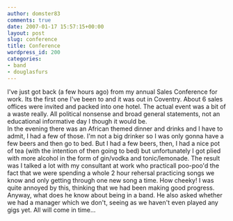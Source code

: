 ```yaml
---
author: domster83
comments: true
date: 2007-01-17 15:57:15+00:00
layout: post
slug: conference
title: Conference
wordpress_id: 200
categories:
- band
- douglasfurs
---
```


I've just got back (a few hours ago) from my annual Sales Conference for work. Its the first one I've been to and it was out in Coventry. About 6 sales offices were invited and packed into one hotel. The actual event was a bit of a waste really. All political nonsense and broad general statements, not an educational informative day I though it would be.  
In the evening there was an African themed dinner and drinks and I have to admit, I had a few of those. I'm not a big drinker so I was only gonna have a few beers and then go to bed. But I had a few beers, then, I had a nice pot of tea (with the intention of then going to bed) but unfortunately I got plied with more alcohol in the form of gin/vodka and tonic/lemonade. The result was I talked a lot with my consultant at work who practicall poo-poo'd the fact that we were spending a whole 2 hour rehersal practicing songs we know and only getting through one new song a time. How cheeky! I was quite annoyed by this, thinking that we had been making good progress. Anyway, what does he know about being in a band. He also asked whether we had a manager which we don't, seeing as we haven't even played any gigs yet. All will come in time...
